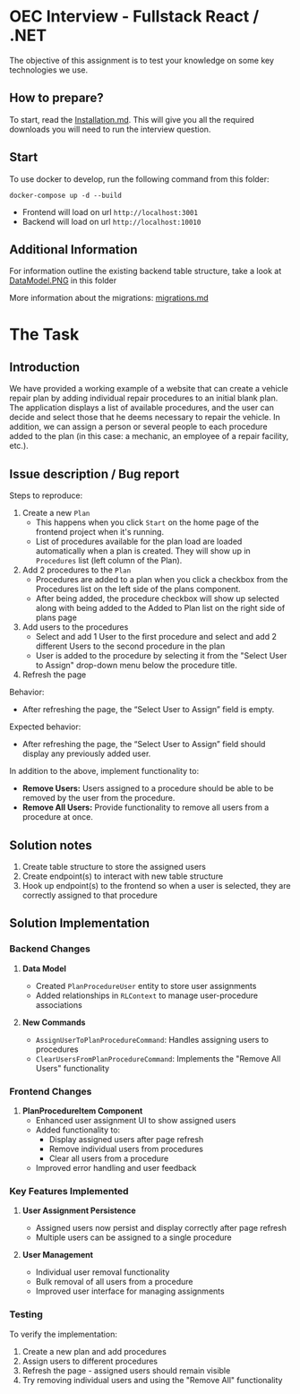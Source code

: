 # OEC Interview - Fullstack React / .NET

The objective of this assignment is to test your knowledge on some key technologies we use. 

## How to prepare?

To start, read the [Installation.md](Installation.md). This will give you all the required downloads you will need to run the interview question.

## Start

To use docker to develop, run the following command from this folder:
```
docker-compose up -d --build
```

- Frontend will load on url `http://localhost:3001`
- Backend will load on url `http://localhost:10010`

## Additional Information

For information outline the existing backend table structure, take a look at [DataModel.PNG](DataModel.PNG) in this folder

More information about the migrations: [migrations.md](./Interview/RL.Data/migrations.md)

# The Task

## Introduction

We have provided a working example of a website that can create a vehicle repair plan by adding individual repair procedures to an initial blank plan. The application displays a list of available procedures, and the user can decide and select those that he deems necessary to repair the vehicle. In addition, we can assign a person or several people to each procedure added to the plan (in this case: a mechanic, an employee of a repair facility, etc.). 

## Issue description / Bug report

Steps to reproduce:

1. Create a new `Plan`
   - This happens when you click `Start` on the home page of the frontend project when it's running.
   - List of procedures available for the plan load are loaded automatically when a plan is created. They will show up in `Procedures` list (left column of the Plan).
1. Add 2 procedures to the `Plan`
   - Procedures are added to a plan when you click a checkbox from the Procedures list on the left side of the plans component.
   - After being added, the procedure checkbox will show up selected along with being added to the Added to Plan list on the right side of plans page
1. Add users to the procedures
   - Select and add 1 User to the first procedure and select and add 2 different Users to the second procedure in the plan
   - User is added to the procedure by selecting it from the "Select User to Assign" drop-down menu below the procedure title.
1.  Refresh the page

Behavior:

- After refreshing the page, the “Select User to Assign” field is empty.

Expected behavior:

- After refreshing the page, the “Select User to Assign” field should display any previously added user.

In addition to the above, implement functionality to:

-  **Remove Users:**
Users assigned to a procedure should be able to be removed by the user from the procedure.
- **Remove All Users:**
Provide functionality to remove all users from a procedure at once.

## Solution notes
1. Create table structure to store the assigned users
2. Create endpoint(s) to interact with new table structure
3. Hook up endpoint(s) to the frontend so when a user is selected, they are correctly assigned to that procedure

## Solution Implementation

### Backend Changes

1. **Data Model**
   - Created `PlanProcedureUser` entity to store user assignments
   - Added relationships in `RLContext` to manage user-procedure associations

2. **New Commands**
   - `AssignUserToPlanProcedureCommand`: Handles assigning users to procedures
   - `ClearUsersFromPlanProcedureCommand`: Implements the "Remove All Users" functionality

### Frontend Changes

1. **PlanProcedureItem Component**
   - Enhanced user assignment UI to show assigned users
   - Added functionality to:
     - Display assigned users after page refresh
     - Remove individual users from procedures
     - Clear all users from a procedure
   - Improved error handling and user feedback

### Key Features Implemented

1. **User Assignment Persistence**
   - Assigned users now persist and display correctly after page refresh
   - Multiple users can be assigned to a single procedure

2. **User Management**
   - Individual user removal functionality
   - Bulk removal of all users from a procedure
   - Improved user interface for managing assignments

### Testing

To verify the implementation:
1. Create a new plan and add procedures
2. Assign users to different procedures
3. Refresh the page - assigned users should remain visible
4. Try removing individual users and using the "Remove All" functionality
